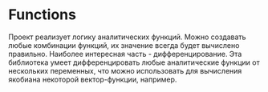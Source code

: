 # Functions

Проект реализует логику аналитических функций. Можно создавать любые комбинации функций, их значение всегда будет вычислено правильно. Наиболее интересная часть - дифференцирование. Эта библиотека умеет дифференцировать любые аналитические функции от нескольких переменных, что можно использовать для вычисления якобиана некоторой вектор-функции, например.
